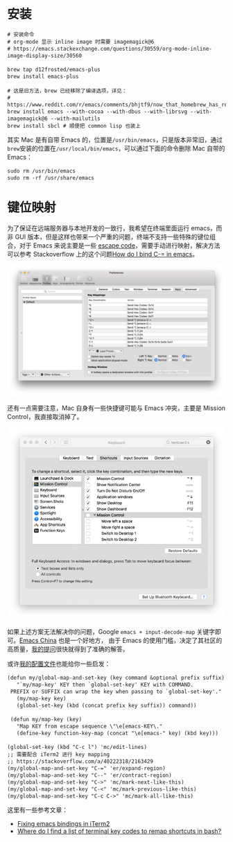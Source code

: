 # 安装

```
# 安装命令
# org-mode 显示 inline image 时需要 imagemagick@6
# https://emacs.stackexchange.com/questions/30559/org-mode-inline-image-display-size/30560

brew tap d12frosted/emacs-plus
brew install emacs-plus

# 这是旧方法，brew 已经移除了编译选项，详见：
# https://www.reddit.com/r/emacs/comments/bhjtf9/now_that_homebrew_has_removed_build_options_how/
brew install emacs --with-cocoa --with-dbus --with-librsvg --with-imagemagick@6 --with-mailutils
brew install sbcl # 顺便把 common lisp 也装上
```
其实 Mac 是有自带 Emacs 的，位置是`/usr/bin/emacs`，只是版本非常旧，通过`brew`安装的位置在`/usr/local/bin/emacs`，可以通过下面的命令删除 Mac 自带的 Emacs：
```
sudo rm /usr/bin/emacs
sudo rm -rf /usr/share/emacs
```

# 键位映射

为了保证在远端服务器与本地开发的一致行，我希望在终端里面运行 emacs，而非 GUI 版本，但是这样也带来一个严重的问题，终端不支持一些特殊的键位组合，对于 Emacs 来说主要是一些 [escape code](https://en.wikipedia.org/wiki/ANSI_escape_code)，需要手动进行映射，解决方法可以参考 Stackoverflow 上的这个问题[How do I bind C-= in emacs](https://stackoverflow.com/a/40222318/2163429)。

![iTerm2 键位映射](/images/iterm2_key_mapping.png)

还有一点需要注意，Mac 自身有一些快捷键可能与 Emacs 冲突，主要是 Mission Control，我直接取消掉了。

![关闭 Mission Control](/images/mac_mission_control.png)

如果上述方案无法解决你的问题，Google `emacs + input-decode-map` 关键字即可。[Emacs China](https://emacs-china.org/) 也是一个好地方， 由于 Emacs 的使用门槛，决定了其社区的高质量，[我的提问](https://emacs-china.org/t/topic/4829/2)很快就得到了准确的解答。

或许[我的配置文件](https://github.com/jiacai2050/dotfiles/blob/9b001845964d16335e40b57f36499237d566f6db/.emacs.d/customizations/editing.el#L105-L122)也能给你一些启发：
```
(defun my/global-map-and-set-key (key command &optional prefix suffix)
   "`my/map-key' KEY then `global-set-key' KEY with COMMAND.
 PREFIX or SUFFIX can wrap the key when passing to `global-set-key'."
   (my/map-key key)
   (global-set-key (kbd (concat prefix key suffix)) command))

 (defun my/map-key (key)
   "Map KEY from escape sequence \"\e[emacs-KEY\."
   (define-key function-key-map (concat "\e[emacs-" key) (kbd key)))

(global-set-key (kbd "C-c l") 'mc/edit-lines)
;; 需要配合 iTerm2 进行 key mapping
;; https://stackoverflow.com/a/40222318/2163429
(my/global-map-and-set-key "C-=" 'er/expand-region)
(my/global-map-and-set-key "C--" 'er/contract-region)
(my/global-map-and-set-key "C->" 'mc/mark-next-like-this)
(my/global-map-and-set-key "C-<" 'mc/mark-previous-like-this)
(my/global-map-and-set-key "C-c C->" 'mc/mark-all-like-this)
```
这里有一些参考文章：
- [Fixing emacs bindings in iTerm2](http://webframp.com/emacs/2013/02/22/fixing-emacs-bindings-on-the-in-iterm2/)
- [Where do I find a list of terminal key codes to remap shortcuts in bash?](https://unix.stackexchange.com/a/76591/101540)
